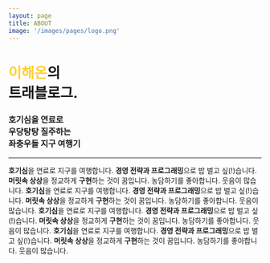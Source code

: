 ```yaml
---
layout: page
title: ABOUT
image: '/images/pages/logo.png'
---
```


# <span style="color:#ffd034">이해온</span>의 <br/> 트래블로그.
### 호기심을 연료로<br/> 우당탕탕 질주하는<br/> 좌충우돌 지구 여행기

---

**호기심**을 연료로 지구를 여행합니다. **경영 전략과 프로그래밍**으로 밥 벌고 싶(!)습니다. **머릿속 상상**을 정교하게 **구현**하는 것이 꿈입니다. 농담하기를 좋아합니다. 웃음이 많습니다. **호기심**을 연료로 지구를 여행합니다. **경영 전략과 프로그래밍**으로 밥 벌고 싶(!)습니다. **머릿속 상상**을 정교하게 **구현**하는 것이 꿈입니다. 농담하기를 좋아합니다. 웃음이 많습니다. **호기심**을 연료로 지구를 여행합니다. **경영 전략과 프로그래밍**으로 밥 벌고 싶(!)습니다. **머릿속 상상**을 정교하게 **구현**하는 것이 꿈입니다. 농담하기를 좋아합니다. 웃음이 많습니다. **호기심**을 연료로 지구를 여행합니다. **경영 전략과 프로그래밍**으로 밥 벌고 싶(!)습니다. **머릿속 상상**을 정교하게 **구현**하는 것이 꿈입니다. 농담하기를 좋아합니다. 웃음이 많습니다. 